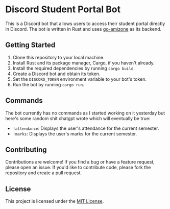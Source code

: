 # Discord Student Portal Bot

This is a Discord bot that allows users to access their student portal directly in Discord. The bot is written in Rust and uses [go-amizone](https://github.com/ditsuke/go-amizone) as its backend.

## Getting Started

1. Clone this repository to your local machine.
2. Install Rust and its package manager, Cargo, if you haven't already.
3. Install the required dependencies by running `cargo build`.
4. Create a Discord bot and obtain its token.
5. Set the `DISCORD_TOKEN` environment variable to your bot's token.
6. Run the bot by running `cargo run`.

## Commands

The bot currently has no commands as I started working on it yesterday but here's some random shit chatgpt wrote which will eventually be true:

-   `!attendance`: Displays the user's attendance for the current semester.
-   `!marks`: Displays the user's marks for the current semester.

## Contributing

Contributions are welcome! If you find a bug or have a feature request, please open an issue. If you'd like to contribute code, please fork the repository and create a pull request.

## License

This project is licensed under the [MIT License](https://opensource.org/licenses/MIT).
